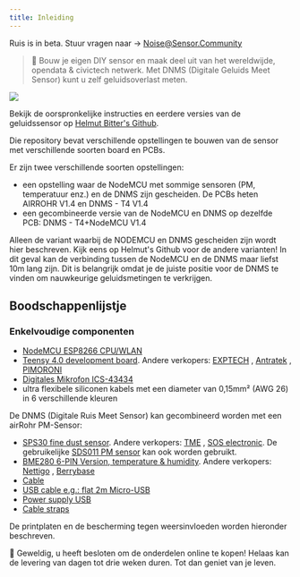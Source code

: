 ```yaml
---
title: Inleiding
---
```


<div class="relative bg-brand-yellowLight">
  <div class="max-w-7xl mx-auto py-1 px-3 sm:px-6 lg:px-4">
    <div class="pr-16 sm:text-center sm:px-16 ">
        <p class="text-brand-black">
          Ruis is in beta. Stuur vragen naar
            <span aria-hidden="true">&rarr;</span>
        <span class="block sm:ml-2 sm:inline-block">
          <a href="mailto:Noise@Sensor.Community" class="text-white font-bold underline"> Noise@Sensor.Community</a>
        </span>
        </p>
    </div>
  </div>
</div>



> 🚧 Bouw je eigen DIY sensor en maak deel uit van het wereldwijde, opendata & civictech netwerk. Met DNMS (Digitale Geluids Meet Sensor) kunt u zelf geluidsoverlast meten.

<img src="../docs/dnms/dnms-noise-measuring-sensor-kit.jpg" style="display: block; margin: 1em 0" loading="lazy"/>

Bekijk de oorspronkelijke instructies en eerdere versies van de geluidssensor op [Helmut Bitter's Github](https://github.com/hbitter/DNMS/tree/master/Manual).
<br>

Die repository bevat verschillende opstellingen te bouwen van de sensor met verschillende soorten board en PCBs.
<br>

Er zijn twee verschillende soorten opstellingen:

* een opstelling waar de NodeMCU met sommige sensoren (PM, temperatuur enz.) en de DNMS zijn gescheiden. De PCBs heten AIRROHR V1.4 en DNMS - T4 V1.4
* een gecombineerde versie van de NodeMCU en DNMS op dezelfde PCB: DNMS - T4+NodeMCU V1.4

Alleen de variant waarbij de NODEMCU en DNMS gescheiden zijn wordt hier beschreven. Kijk eens op Helmut's Github voor de andere varianten!
In dit geval kan de verbinding tussen de NodeMCU en de DNMS maar liefst 10m lang zijn. Dit is belangrijk omdat je de juiste positie voor de DNMS te vinden om nauwkeurige geluidsmetingen te verkrijgen.

## Boodschappenlijstje

### Enkelvoudige componenten

* [NodeMCU ESP8266 CPU/WLAN](https://www.aliexpress.com/wholesale?groupsort=1&SortType=price_asc&SearchText=nodemcu+v3+esp8266+ch340)
* [Teensy 4.0 development board](https://www.pjrc.com/store/teensy40.html). Andere
  verkopers: [EXPTECH](https://www.exp-tech.de/plattformen/teensy/9596/teensy-4.0-development-board)
  , [Antratek](https://www.antratek.de/teensy-4-0)
  , [PIMORONI](https://shop.pimoroni.com/products/teensy-4-0-development-board)
* [Digitales Mikrofon ICS-43434](https://www.tindie.com/products/onehorse/ics43434-i2s-digital-microphone/)
* ultra flexibele siliconen kabels met een diameter van 0,15mm² (AWG 26) in 6 verschillende kleuren
  <br>

De DNMS (Digitale Ruis Meet Sensor) kan gecombineerd worden met een airRohr PM-Sensor:

* [SPS30 fine dust sensor](https://www.sparkfun.com/products/15103). Andere
  verkopers: [TME](https://www.tme.eu/de/details/sps30/gassensoren/sensirion/1-101638-10/?brutto=1)
  , [SOS electronic](https://www.soselectronic.de/products/sensirion/sps30-2-304234). De gebruikelijke [SDS011 PM sensor](https://de.aliexpress.com/wholesale?catId=0&initiative_id=AS_20200813122806&SearchText=sds011)
  kan ook worden gebruikt.
* [BME280 6-PIN Version, temperature & humidity](https://www.aliexpress.com/wholesale?catId=0&initiative_id=SB_20200308040440&SearchText=bme280+-5V+%2B3.3V). Andere verkopers: [Nettigo](https://nettigo.eu/products/module-pressure-humidity-and-temperature-sensor-bosch-bme280)
  , [Berrybase](https://www.berrybase.de/bauelemente/sensoren-module/feuchtigkeit/bme680-breakout-board-4in1-sensor-f-252-r-temperatur-luftfeuchtigkeit-luftdruck-und-luftg-252-t)
* [Cable](http://www.aliexpress.com/wholesale?groupsort=1&SortType=price_asc&SearchText=Dupont+cable+20cm+female-female)
* [USB cable e.g.: flat 2m Micro-USB](https://www.aliexpress.com/wholesale?catId=0&initiative_id=SB_20200308040708&SearchText=micro+usb+flat+cable+2m)
* [Power supply USB](https://www.aliexpress.com/wholesale?catId=0&initiative_id=SB_20200308040834&SearchText=single+micro+usb+eu+power+supply)
* [Cable straps](https://www.aliexpress.com/wholesale?catId=0&initiative_id=SB_20200308040852&SearchText=cable+straps)

De printplaten en de bescherming tegen weersinvloeden worden hieronder beschreven.
<br>

🙌 Geweldig, u heeft besloten om de onderdelen online te kopen!
Helaas kan de levering van dagen tot drie weken duren.
Tot dan geniet van je leven️.
